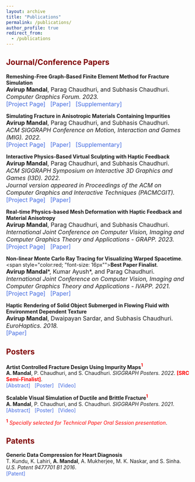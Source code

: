 ```yaml
---
layout: archive
title: "Publications"
permalink: /publications/
author_profile: true
redirect_from:
  - /publications
---
```


## <span style="color:Maroon"> Journal/Conference Papers </span>

**Remeshing-Free Graph-Based Finite Element Method for Fracture Simulation**<br>
<span style="font-size: 16px"> <b>Avirup Mandal</b>, Parag Chaudhuri, and Subhasis Chaudhuri.<br> 
<i>Computer Graphics Forum. 2023.</i> <br>
<a href='https://avirupmandal.github.io/fracture-cgf2022/' style="text-decoration:none"><span style="color:RoyalBlue">[Project Page]</span></a> &nbsp; <a href='../files/CGF_paper_main_2022.pdf' style="text-decoration:none"><span style="color:RoyalBlue">[Paper]</span></a> &nbsp; <a href='../files/CGF_paper_supplement_2022.pdf' style="text-decoration:none"><span style="color:RoyalBlue">[Supplementary]</span></a></span><br>

**Simulating Fracture in Anisotropic Materials Containing Impurities**<br>
<span style="font-size: 16px"> <b>Avirup Mandal</b>, Parag Chaudhuri, and Subhasis Chaudhuri.<br>
<i>ACM SIGGRAPH Conference on Motion, Interaction and Games (MIG). 2022.</i> <br>
<a href="https://avirupmandal.github.io/randomgraph-mig22/" style="text-decoration:none"><span style="color:RoyalBlue">[Project Page]</span></a> &nbsp; <a href="../files/MIG2022_Random_Graph_Author_Copy.pdf" style="text-decoration:none"><span style="color:RoyalBlue">[Paper]</span></a> &nbsp; <a href='../files/MIG2022_Random_Graph_Author_Copy_supplementary.pdf' style="text-decoration:none"><span style="color:RoyalBlue">[Supplementary]</span></a></span> <br>

**Interactive Physics-Based Virtual Sculpting with Haptic Feedback**<br>
<span style="font-size: 16px"> <b>Avirup Mandal</b>, Parag Chaudhuri, and Subhasis Chaudhuri.<br>
<i>ACM SIGGRAPH Symposium on Interactive 3D Graphics and Games (I3D). 2022. </i><br>
<i>Journal version appeared in Proceedings of the ACM on Computer Graphics and Interactive Techniques (PACMCGIT).</i><br>
<a href="https://avirupmandal.github.io/sculpt-i3d/" style="text-decoration:none"><span style="color:RoyalBlue">[Project Page]</span></a> &nbsp; <a href="../files/I3D2022_Virtual_sculpting_PACM_Author.pdf" style="text-decoration:none"><span style="color:RoyalBlue">[Paper]</span></a></span> <br>

**Real-time Physics-based Mesh Deformation with Haptic Feedback and Material Anisotropy**<br>
<span style="font-size: 16px"> <b>Avirup Mandal</b>, Parag Chaudhuri, and Subhasis Chaudhuri.<br>
<i>International Joint Conference on Computer Vision, Imaging and Computer Graphics Theory and Applications - GRAPP. 2023.</i><br>
<a href="https://avirupmandal.github.io/sculpt-arxiv/" style="text-decoration:none"><span style="color:RoyalBlue">[Project Page]</span></a> &nbsp; <a href="../files/GRAPP2023_deformation.pdf" style="text-decoration:none"><span style="color:RoyalBlue">[Paper]</span></a></span> <br>

**Non-linear Monte Carlo Ray Tracing for Visualizing Warped Spacetime**. <span style="color:red; "font-size: 16px""><b>Best Paper Finalist</b></span>.<br>
<span style="font-size: 16px"><b>Avirup Mandal</b>\*, Kumar Ayush\*, and Parag Chaudhuri. <br>
<i>International Joint Conference on Computer Vision, Imaging and Computer Graphics Theory and Applications - IVAPP. 2021.</i><br>
<a href="https://avirupmandal.github.io/blackhole-ivapp/" style="text-decoration:none"><span style="color:RoyalBlue">[Project Page]</span></a> &nbsp; <a href="../files/IVAPP2021_Black_Hole.pdf" style="text-decoration:none"><span style="color:RoyalBlue">[Paper]</span></a></span> <br>

**Haptic Rendering of Solid Object Submerged in Flowing Fluid with Environment Dependent Texture**<br>
<span style="font-size: 16px"><b>Avirup Mandal</b>, Dwaipayan Sardar, and Subhasis Chaudhuri. <br>
<i>EuroHaptics. 2018.</i><br>
<a href="https://doi.org/10.1007/978-3-319-93399-3_34" style="text-decoration:none"><span style="color:RoyalBlue">[Paper]</span></a> </span><br>

## <span style="color:Maroon"> Posters </span>

**Artist Controlled Fracture Design Using Impurity Maps**<span style="color:red"><sup>**1**</sup></span>\
**A. Mandal**, P. Chaudhuri, and S. Chaudhuri. *SIGGRAPH Posters. 2022*. <a href='../files/SIGGRAPH2022_SRC_Avirup Mandal.pdf' style="text-decoration:none"><span style="color:red"><b>[SRC Semi-Finalist]</b></span></a>.\
<a href="https://doi.org/10.1145/3532719.3543202" style="text-decoration:none"><span style="color:RoyalBlue">[Abstract]</span></a> &nbsp; <a href='../files/SIGGRAPH2022_Poster.pdf' style="text-decoration:none"><span style="color:RoyalBlue">[Poster]</span></a> &nbsp; <a href='../videos/poster_sig_22.mp4' style="text-decoration:none"><span style="color:RoyalBlue">[Video]</span></a> <br>  

**Scalable Visual Simulation of Ductile and Brittle Fracture**<span style="color:red"><sup>**1**</sup></span>\
**A. Mandal**, P. Chaudhuri, and S. Chaudhuri. *SIGGRAPH Posters. 2021*.\
<a href="https://doi.org/10.1145/3450618.3469152" style="text-decoration:none"><span style="color:RoyalBlue">[Abstract]</span></a> &nbsp; <a href='../files/SIGGRAPH2021_Poster.pdf' style="text-decoration:none"><span style="color:RoyalBlue">[Poster]</span></a> &nbsp; <a href='../videos/poster_sig_21.mp4' style="text-decoration:none"><span style="color:RoyalBlue">[Video]</span></a> <br>

<span style="color:red"> <sup>**1**</sup> *Specially selected for Technical Paper Oral Session presentation*</span>.

## <span style="color:Maroon"> Patents </span>

**Generic Data Compression for Heart Diagnosis**\
T. Kundu, K. Lahiri, **A. Mandal**, A. Mukherjee, M. K. Naskar, and S. Sinha. *U.S. Patent 9477701 B1 2016*.\
<a href="https://patentimages.storage.googleapis.com/68/7f/98/07e942c9ae44ee/US9477701.pdf" style="text-decoration:none"><span style="color:RoyalBlue">[Patent]</span></a>